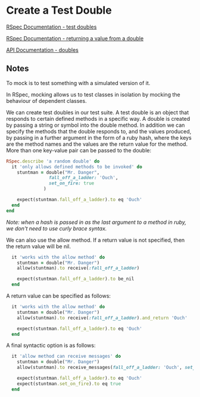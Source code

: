 # Create a Test Double

[RSpec Documentation - test doubles](https://relishapp.com/rspec/rspec-mocks/v/3-8/docs/basics/test-doubles)

[RSpec Documentation - returning a value from a double](https://relishapp.com/rspec/rspec-mocks/v/3-8/docs/configuring-responses/returning-a-value) 

[API Documentation - doubles](https://rspec.info/documentation/3.8/rspec-mocks/RSpec/Mocks/ExampleMethods.html#double-instance_method)

## Notes

To mock is to test something with a simulated version of it.

In RSpec, mocking allows us to test classes in isolation by mocking the behaviour of dependent classes.

We can create test doubles in our test suite. A test double is an object that responds to certain defined methods in a specific way. A double is created by passing a string or symbol into the double method. In addition we can specify the methods that the double responds to, and the values produced, by passing in a further argument in the form of a ruby hash, where the keys are the method names and the values are the return value for the method. More than one key-value pair can be passed to the double:

```ruby
RSpec.describe 'a random double' do
  it 'only allows defined methods to be invoked' do
    stuntman = double("Mr. Danger", 
                fall_off_a_ladder: 'Ouch',
                set_on_fire: true
              )

    expect(stuntman.fall_off_a_ladder).to eq 'Ouch'
  end
end 
```

_Note: when a hash is passed in as the last argument to a method in ruby, we don't need to use curly brace syntax._ 

We can also use the allow method. If a return value is not specified, then the return value will be nil.

```ruby
  it 'works with the allow method' do
    stuntman = double("Mr. Danger")
    allow(stuntman).to receive(:fall_off_a_ladder)

    expect(stuntman.fall_off_a_ladder).to be_nil
  end
```

A return value can be specified as follows:

```ruby
  it 'works with the allow method' do
    stuntman = double("Mr. Danger")
    allow(stuntman).to receive(:fall_off_a_ladder).and_return 'Ouch'

    expect(stuntman.fall_off_a_ladder).to eq 'Ouch'
  end
```

A final syntactic option is as follows:

```ruby
  it 'allow method can receive messages' do
    stuntman = double("Mr. Danger")
    allow(stuntman).to receive_messages(fall_off_a_ladder: 'Ouch', set_on_fire: true)

    expect(stuntman.fall_off_a_ladder).to eq 'Ouch'
    expect(stuntman.set_on_fire).to eq true
  end
```
